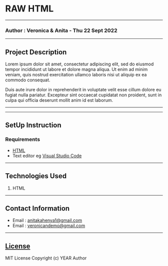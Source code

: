 # RAW HTML
*****
### Author : Veronica & Anita - Thu 22 Sept 2022
****
## Project Description
Lorem ipsum dolor sit amet, consectetur adipiscing elit, sed do eiusmod tempor incididunt ut labore et dolore magna aliqua. Ut enim ad minim veniam, quis nostrud exercitation ullamco laboris nisi ut aliquip ex ea commodo consequat. 

Duis aute irure dolor in reprehenderit in voluptate velit esse cillum dolore eu fugiat nulla pariatur. Excepteur sint occaecat cupidatat non proident, sunt in culpa qui officia deserunt mollit anim id est laborum.
******



********
## SetUp Instruction
### Requirements
* [HTML](https://html.com/)
* Text editor eg [Visual Studio Code](https://code.visualstudio.com/download)


*****
## Technologies Used

1. HTML

*****
## Contact Information
* Email : anitakahenya1@gmail.com
* Email : veronicandemo@gmail.com
*****
## [License](LICENSE)
MIT License
Copyright (c) YEAR Author